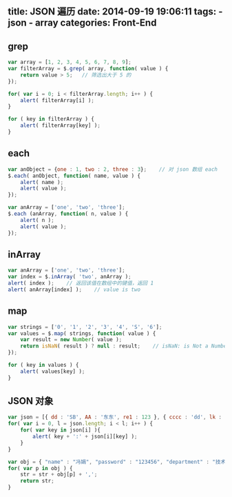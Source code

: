 title: JSON 遍历
date: 2014-09-19 19:06:11
tags:
    - json
    - array
categories: Front-End
---
## grep

``` javascript
var array = [1, 2, 3, 4, 5, 6, 7, 8, 9];
var filterArray = $.grep( array, function( value ) {
    return value > 5;   // 筛选出大于 5 的
});

for( var i = 0; i < filterArray.length; i++ ) {
    alert( filterArray[i] );
}

for ( key in filterArray ) {
    alert( filterArray[key] );
}
```

## each

<!--more-->

``` javascript
var anObject = {one : 1, two : 2, three : 3};    // 对 json 数组 each
$.each( anObject, function( name, value ) {
    alert( name );
    alert( value );
});

var anArray = ['one', 'two', 'three'];
$.each (anArray, function( n, value ) {
    alert( n );
    alert( value );
});
```

## inArray

``` javascript
var anArray = ['one', 'two', 'three'];
var index = $.inArray( 'two', anArray );
alert( index );    // 返回该值在数组中的键值，返回 1
alert( anArray[index] );    // value is two
```

## map

``` javascript
var strings = ['0', '1', '2', '3', '4', 'S', '6'];
var values = $.map( strings, function( value ) {
    var result = new Number( value );
    return isNaN( result ) ? null : result;    // isNaN: is Not a Number 的缩写
});

for ( key in values ) {
    alert( values[key] );
}
```

## JSON 对象

``` javascript
var json = [{ dd : 'SB', AA : '东东', re1 : 123 }, { cccc : 'dd', lk : '1qw' }];
for( var i = 0, l = json.length; i < l; i++ ) {
    for( var key in json[i] ){
        alert( key + ':' + json[i][key] );
    }
}
```

``` javascript
var obj = { "name" : "冯娟", "password" : "123456", "department" : "技术部", "sex" : "女", "old" : 30 };
for( var p in obj ) {
    str = str + obj[p] + ',';
    return str;
}
```
